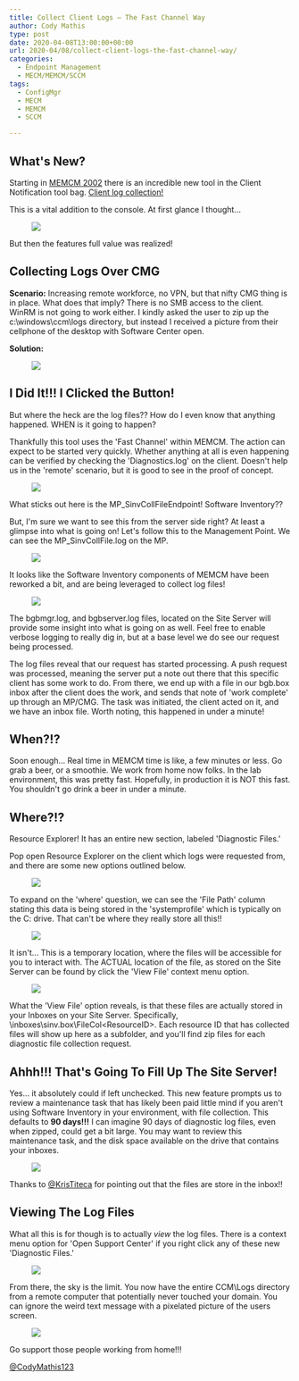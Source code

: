 ```yaml
---
title: Collect Client Logs – The Fast Channel Way
author: Cody Mathis
type: post
date: 2020-04-08T13:00:00+00:00
url: 2020-04/08/collect-client-logs-the-fast-channel-way/
categories:
  - Endpoint Management
  - MECM/MEMCM/SCCM
tags:
  - ConfigMgr
  - MECM
  - MEMCM
  - SCCM

---
```

## What's New?

Starting in [MEMCM 2002](https://docs.microsoft.com/en-us/configmgr/core/plan-design/changes/whats-new-in-version-2002) there is an incredible new tool in the Client Notification tool bag. [Client log collection!](https://docs.microsoft.com/en-us/configmgr/core/plan-design/changes/whats-new-in-version-2002#client-log-collection)

This is a vital addition to the console. At first glance I thought... <figure class="wp-block-image size-full">

![](Bender-Neat.gif) </figure> 

But then the features full value was realized!

## Collecting Logs Over CMG

**Scenario:** Increasing remote workforce, no VPN, but that nifty CMG thing is in place. What does that imply? There is no SMB access to the client. WinRM is not going to work either. I kindly asked the user to zip up the c:\windows\ccm\logs directory, but instead I received a picture from their cellphone of the desktop with Software Center open. 

**Solution:** <figure class="wp-block-image size-large">

![](image.png) </figure> 

## I Did It!!! I Clicked the Button!

But where the heck are the log files?? How do I even know that anything happened. WHEN is it going to happen?

Thankfully this tool uses the 'Fast Channel' within MEMCM. The action can expect to be started very quickly. Whether anything at all is even happening can be verified by checking the 'Diagnostics.log' on the client. Doesn't help us in the 'remote' scenario, but it is good to see in the proof of concept.<figure class="wp-block-image size-large">

[![](image-1-1024x158.png)](image-1.png)</figure> 

What sticks out here is the MP_SinvCollFileEndpoint! Software Inventory??  
  
But, I'm sure we want to see this from the server side right? At least a glimpse into what is going on! Let's follow this to the Management Point. We can see the MP_SinvCollFile.log on the MP. <figure class="wp-block-image size-large">

![](image-7.png) </figure> 

It looks like the Software Inventory components of MEMCM have been reworked a bit, and are being leveraged to collect log files! <figure class="wp-block-image size-large">

[![](image-2-1024x354.png)](image-2.png)</figure> 

The bgbmgr.log, and bgbserver.log files, located on the Site Server will provide some insight into what is going on as well. Feel free to enable verbose logging to really dig in, but at a base level we do see our request being processed.  


The log files reveal that our request has started processing. A push request was processed, meaning the server put a note out there that this specific client has some work to do. From there, we end up with a file in our bgb.box inbox after the client does the work, and sends that note of 'work complete' up through an MP/CMG. The task was initiated, the client acted on it, and we have an inbox file. Worth noting, this happened in under a minute!

## When?!?

Soon enough... Real time in MEMCM time is like, a few minutes or less. Go grab a beer, or a smoothie. We work from home now folks. In the lab environment, this was pretty fast. Hopefully, in production it is NOT this fast. You shouldn't go drink a beer in under a minute. 

## Where?!?

Resource Explorer! It has an entire new section, labeled 'Diagnostic Files.' 

Pop open Resource Explorer on the client which logs were requested from, and there are some new options outlined below. <figure class="wp-block-image size-large">

![](image-3.png) </figure> 

To expand on the 'where' question, we can see the 'File Path' column stating this data is being stored in the 'systemprofile' which is typically on the C: drive. That can't be where they really store all this!! <figure class="wp-block-image size-large">

[![](image-4-1024x64.png)](image-4.png)</figure> 

It isn't... This is a temporary location, where the files will be accessible for you to interact with. The ACTUAL location of the file, as stored on the Site Server can be found by click the 'View File' context menu option.<figure class="wp-block-image size-large">

![](image-9.png) </figure> 

What the 'View File' option reveals, is that these files are actually stored in your Inboxes on your Site Server. Specifically, <ConfigMgrInstallPath>\inboxes\sinv.box\FileCol\<ResourceID>. Each resource ID that has collected files will show up here as a subfolder, and you'll find zip files for each diagnostic file collection request. 

## Ahhh!!! That's Going To Fill Up The Site Server!

Yes... it absolutely could if left unchecked. This new feature prompts us to review a maintenance task that has likely been paid little mind if you aren't using Software Inventory in your environment, with file collection. This defaults to **90 days!!!** I can imagine 90 days of diagnostic log files, even when zipped, could get a bit large. You may want to review this maintenance task, and the disk space available on the drive that contains your inboxes.<figure class="wp-block-image size-large">

![](image-8.png) </figure> 

Thanks to [@KrisTiteca](https://twitter.com/KrisTiteca) for pointing out that the files are store in the inbox!!

## Viewing The Log Files

What all this is for though is to actually _view_ the log files. There is a context menu option for 'Open Support Center' if you right click any of these new 'Diagnostic Files.'<figure class="wp-block-image size-large">

![](image-11.png) </figure> 

From there, the sky is the limit. You now have the entire CCM\Logs directory from a remote computer that potentially never touched your domain. You can ignore the weird text message with a pixelated picture of the users screen. <figure class="wp-block-image size-large">

![](image-6.png) </figure> 

Go support those people working from home!!!

[@CodyMathis123](https://twitter.com/CodyMathis123)

